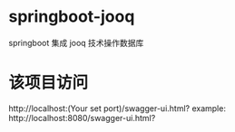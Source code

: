 # springboot-jooq
springboot 集成 jooq 技术操作数据库



# 该项目访问
http://localhost:(Your set port)/swagger-ui.html?
example:    http://localhost:8080/swagger-ui.html?